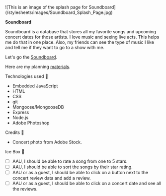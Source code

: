 ![This is an image of the splash page for Soundboard] (/stylesheets/images/Soundboard_Splash_Page.jpg)

**Soundboard**

Soundboard is a database that stores all my favorite songs and upcoming concert dates for those artists.  I love music and seeing live acts.  This helps me do that in one place.  Also, my friends can see the type of music I like and tell me if they want to go to a show with me.

Let's go the [Soundboard](https://song-collector.fly.dev/).

Here are my planning [materials](https://trello.com/b/hLlHtnd9/song-collector).

Technologies used 💾

- Embedded JavaScript
- HTML
- CSS
- git
- Mongoose/MongooseDB
- Express
- Node.js
- Adobe Photoshop

Credits 🙌

 - Concert photo from Adobe Stock.

Ice Box 🧊

- [ ] AAU, I should be able to rate a song from one to 5 stars.
- [ ] AAU, I should be able to sort the songs by their star rating.
- [ ] AAU or as a guest, I should be able to click on a button next to the concert review data and add a review.
- [ ] AAU or as a guest, I should be able to click on a concert date and see all the reviews.
